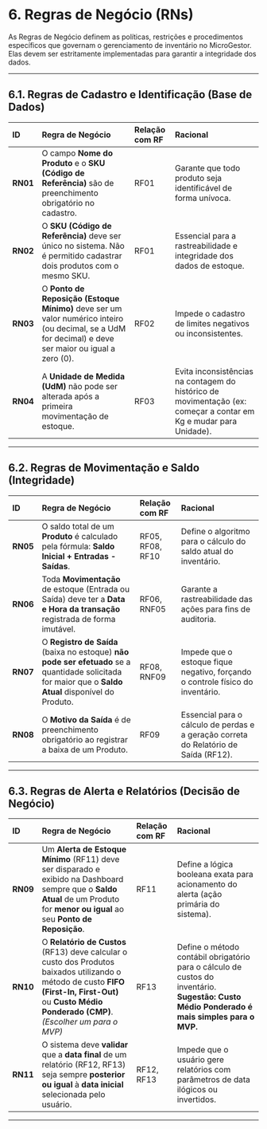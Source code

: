 # 6. Regras de Negócio (RNs)

As Regras de Negócio definem as políticas, restrições e procedimentos específicos que governam o gerenciamento de inventário no MicroGestor. Elas devem ser estritamente implementadas para garantir a integridade dos dados.

---

## 6.1. Regras de Cadastro e Identificação (Base de Dados)

| ID | Regra de Negócio | Relação com RF | Racional |
| :--- | :--- | :--- | :--- |
| **RN01** | O campo **Nome do Produto** e o **SKU (Código de Referência)** são de preenchimento obrigatório no cadastro. | RF01 | Garante que todo produto seja identificável de forma unívoca. |
| **RN02** | O **SKU (Código de Referência)** deve ser único no sistema. Não é permitido cadastrar dois produtos com o mesmo SKU. | RF01 | Essencial para a rastreabilidade e integridade dos dados de estoque. |
| **RN03** | O **Ponto de Reposição (Estoque Mínimo)** deve ser um valor numérico inteiro (ou decimal, se a UdM for decimal) e deve ser maior ou igual a zero (0). | RF02 | Impede o cadastro de limites negativos ou inconsistentes. |
| **RN04** | A **Unidade de Medida (UdM)** não pode ser alterada após a primeira movimentação de estoque. | RF03 | Evita inconsistências na contagem do histórico de movimentação (ex: começar a contar em Kg e mudar para Unidade). |

---

## 6.2. Regras de Movimentação e Saldo (Integridade)

| ID | Regra de Negócio | Relação com RF | Racional |
| :--- | :--- | :--- | :--- |
| **RN05** | O saldo total de um **Produto** é calculado pela fórmula: **Saldo Inicial + Entradas - Saídas**. | RF05, RF08, RF10 | Define o algoritmo para o cálculo do saldo atual do inventário. |
| **RN06** | Toda **Movimentação** de estoque (Entrada ou Saída) deve ter a **Data e Hora da transação** registrada de forma imutável. | RF06, RNF05 | Garante a rastreabilidade das ações para fins de auditoria. |
| **RN07** | O **Registro de Saída** (baixa no estoque) **não pode ser efetuado** se a quantidade solicitada for maior que o **Saldo Atual** disponível do Produto. | RF08, RNF09 | Impede que o estoque fique negativo, forçando o controle físico do inventário. |
| **RN08** | O **Motivo da Saída** é de preenchimento obrigatório ao registrar a baixa de um Produto. | RF09 | Essencial para o cálculo de perdas e a geração correta do Relatório de Saída (RF12). |

---

## 6.3. Regras de Alerta e Relatórios (Decisão de Negócio)

| ID | Regra de Negócio | Relação com RF | Racional |
| :--- | :--- | :--- | :--- |
| **RN09** | Um **Alerta de Estoque Mínimo** (RF11) deve ser disparado e exibido na Dashboard sempre que o **Saldo Atual** de um Produto for **menor ou igual** ao seu **Ponto de Reposição**. | RF11 | Define a lógica booleana exata para acionamento do alerta (ação primária do sistema). |
| **RN10** | O **Relatório de Custos** (RF13) deve calcular o custo dos Produtos baixados utilizando o método de custo **FIFO (First-In, First-Out)** ou **Custo Médio Ponderado (CMP)**. *(Escolher um para o MVP)* | RF13 | Define o método contábil obrigatório para o cálculo de custos do inventário. **Sugestão: Custo Médio Ponderado é mais simples para o MVP.** |
| **RN11** | O sistema deve **validar** que a **data final** de um relatório (RF12, RF13) seja sempre **posterior ou igual** à **data inicial** selecionada pelo usuário. | RF12, RF13 | Impede que o usuário gere relatórios com parâmetros de data ilógicos ou invertidos. |

---